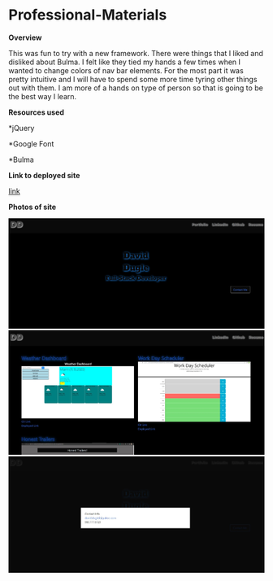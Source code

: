 # Professional-Materials

**Overview**

This was fun to try with a new framework. There were things that I liked and disliked about Bulma. I felt like they tied my hands a few times when I wanted to change colors of nav bar elements. For the most part it was pretty intuitive and I will have to spend some more time tyring other things out with them. I am more of a hands on type of person so that is going to be the best way I learn.

**Resources used**

*jQuery

*Google Font

*Bulma


**Link to deployed site**

[link](https://daviddugle.github.io/Professional-Materials/)

**Photos of site**

![main page](https://github.com/daviddugle/Professional-Materials/blob/main/assets/mainpage.jpg?raw=true)
![portfolio](https://github.com/daviddugle/Professional-Materials/blob/main/assets/Portfolio.jpg?raw=true)
![contact info](https://github.com/daviddugle/Professional-Materials/blob/main/assets/contactMeModal.jpg?raw=true)